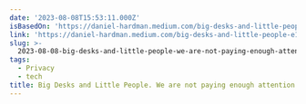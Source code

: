 ```yaml
---
date: '2023-08-08T15:53:11.000Z'
isBasedOn: 'https://daniel-hardman.medium.com/big-desks-and-little-people-e1b1b9e92d79'
link: 'https://daniel-hardman.medium.com/big-desks-and-little-people-e1b1b9e92d79'
slug: >-
  2023-08-08-big-desks-and-little-people-we-are-not-paying-enough-attention-to-or-by-da
tags:
  - Privacy
  - tech
title: Big Desks and Little People. We are not paying enough attention to… | by Da
---
```


